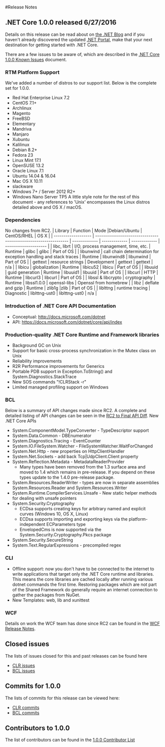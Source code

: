 #Release Notes

## .NET Core 1.0.0 released 6/27/2016

Details on this release can be read about on
[the .NET Blog](https://blogs.msdn.microsoft.com/dotnet/2016/06/27/announcing-net-core-1-0) and if you haven't already discovered the updated [.NET Portal](http://go.microsoft.com/fwlink/?LinkID=798306), make that your next destination for getting started with .NET Core.

There are a few issues to be aware of, which are described in the [.NET Core 1.0.0 Known Issues](known-issues-1.0.0.md) document.

### RTM Platform Support
We've added a number of distros to our support list. Below is the complete set for 1.0.0.
* Red Hat Enterprise Linux 7.2
* CentOS 7.1+
* Archlinux
* Magento
* FreeBSD
* Elementary
* Mandriva
* Manjaro
* Xubuntu
* Kalilinux
* Debian 8.2+
* Fedora 23
* Linux Mint 17.1
* OpenSUSE 13.2
* Oracle Linux 7.1
* Ubuntu 14.04 & 16.04
* Mac OS X 10.11
* slackware
* Windows 7+ / Server 2012 R2+
* Windows Nano Server TP5
A little style note for the rest of this document - any references to 'Unix' encompasses the Linux distros detailed above and OS X / macOS.
### Dependencies
No changes from RC2.
| Library            | Function                                                         | Mode          |Debian/Ubuntu  | CentOS/RHEL   | OS X                  |
| ------------------- | ---------------------------------------------------------------- | ------------- | ------------- | ------------- | --------------------- |
| libc, librt         | I/O, process management, time, etc.                              | Runtime       | glibc         | glibc         | Part of OS            |
| libunwind           | call chain determination for exception handling and stack traces | Runtime       | libunwind8    | libunwind     | Part of OS            |
| gettext             | resource strings                                                 | Development   | gettext       | gettext       | n/a                   |
| libicu              | globalization                                                    | Runtime       | libicu52      | libicu        | Part of OS            |
| libuuid             | guid generation                                                  | Runtime       | libuuid1      | libuuid       | Part of OS            |
| libcurl             | HTTP                                                             | Runtime       | libcurl3      | libcurl       | Part of OS            |
| libssl & libcrypto  | cryptography                                                     | Runtime       | libssl1.0.0   | openssl-libs  | Openssl from homebrew |
| libz                | deflate and gzip                                                 | Runtime       | zlib1g        |zlib           | Part of OS            |
| liblttng            | runtime tracing                                                  | Diagnostic    | liblttng-ust0 | liblttng-ust0 | n/a                   |

### Introduction of .NET Core API Documentation

* Conceptual: http://docs.microsoft.com/dotnet
* API: https://docs.microsoft.com/dotnet/core/api/index
### Production-quality .NET Core Runtime and Framework libraries
* Background GC on Unix
* Support for basic cross-process synchronization in the Mutex class on Unix
* Reliability improvements
* R2R Performance improvements for Generics
* Portable PDB support in Exception.ToString() and System.Diagnostics.StackTrace
* New SOS commands "!CLRStack -r"
* Limited managed profiling support on Windows
### BCL
Below is a summary of API changes made since RC2. A complete and detailed listing of API changes can be seen in the [RC2 to Final API Diff](RC2-Final_API_diff.md).
New .NET Core APIs
* System.ComponentModel.TypeConverter - TypeDescriptor support
* System.Data.Common - DBEnumerator
* System.Diagnostics.Tracing - EventCounter
* System.IO.FileSystem.Watcher - FileSystemWatcher.WaitForChanged
* System.Net.Http - new properties on HttpClientHandler
* System.Net.Sockets - add back Tcp|UdpClient.Client property
* System.Reflection.Metadata - MetadataReaderProvider
	* Many types have been removed from the 1.3 surface area and moved to 1.4 which remains in pre-release.  If you depend on these types update to the 1.4.0 pre-release package.
* System.Resources.ReaderWriter - types are now in separate assemblies System.Resources.Reader and System.Resources.Writer
* System.Runtime.CompilerServices.Unsafe - New static helper methods for dealing with unsafe pointers
* System.Security.Cryptography
    * ECDsa supports creating keys for arbitrary named and explicit curves (Windows 10, OS X, Linux)
	* ECDsa supports importing and exporting keys via the platform-independent ECParameters type
    * EnvelopedCms is now supported via the System.Security.Cryptography.Pkcs package
* System.Security.SecureString
* System.Text.RegularExpressions - precompiled regex
### CLI
* Offline support: now you don't have to be connected to the internet to write applications that target only the .NET Core runtime and libraries. This means the core libraries are cached locally after running various dotnet commands the first time. Restoring packages which are not part of the Shared Framework do generally require an internet connection to gather the packages from NuGet.
* New Templates: web, lib and xunittest
### WCF
Details on work the WCF team has done since RC2 can be found in the [WCF Release Notes](https://github.com/dotnet/wcf/releases/tag/v1.0.0).
## Closed issues
The lists of issues closed for this and past releases can be found here
* [CLR issues](https://github.com/dotnet/coreclr/issues?q=is%3Aissue+no%3Amilestone+is%3Aclosed)
* [BCL issues](https://github.com/dotnet/corefx/issues?q=is%3Aissue+no%3Amilestone+is%3Aclosed)
## Commits for 1.0.0
The lists of commits for this release can be viewed here:
* [CLR commits](https://github.com/dotnet/coreclr/commits/release/1.0.0)
* [BCL commits](https://github.com/dotnet/corefx/commits/release/1.0.0)
## Contributors to 1.0.0
The list of contributors can be found in the [1.0.0 Contributor List](1.0.0-contributor-list.md)